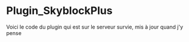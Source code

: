 # Plugin_SkyblockPlus

Voici le code du plugin qui est sur le serveur survie, mis à jour quand j'y pense
